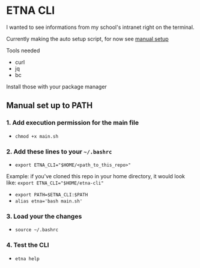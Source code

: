 # ETNA CLI

I wanted to see informations from my school's intranet right on the terminal.

Currently making the auto setup script, for now see [manual setup](#manual-set-up-to-path)

Tools needed

- curl
- jq 
- bc 

Install those with your package manager

## Manual set up to PATH

### 1. Add execution permission for the main file

- `chmod +x main.sh`

### 2. Add these lines to your `~/.bashrc`

- `export ETNA_CLI="$HOME/<path_to_this_repo>"`

Example: if you've cloned this repo in your home directory, it would look like:
`export ETNA_CLI="$HOME/etna-cli"`

- `export PATH=$ETNA_CLI:$PATH`
- `alias etna='bash main.sh'`

### 3. Load your the changes

- `source ~/.bashrc`

### 4. Test the CLI

- `etna help`
